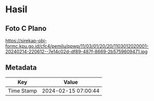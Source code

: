# Hasil

## Foto C Plano

https://sirekap-obj-formc.kpu.go.id/cfc4/pemilu/ppwp/11/03/01/20/20/1103012020001-20240214-220612--7e14c02d-df89-487f-8669-2b5759609471.jpg


## Metadata

| Key        | Value               |
| ---------- | ------------------- |
| Time Stamp | 2024-02-15 07:00:44 |



